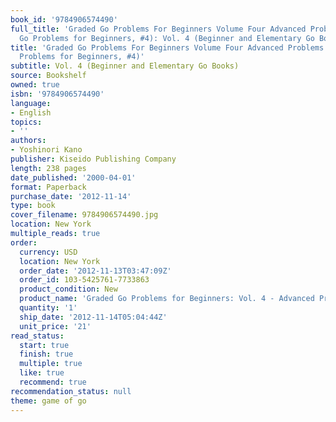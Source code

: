 ```yaml
---
book_id: '9784906574490'
full_title: 'Graded Go Problems For Beginners Volume Four Advanced Problems (Graded
  Go Problems for Beginners, #4): Vol. 4 (Beginner and Elementary Go Books)'
title: 'Graded Go Problems For Beginners Volume Four Advanced Problems (Graded Go
  Problems for Beginners, #4)'
subtitle: Vol. 4 (Beginner and Elementary Go Books)
source: Bookshelf
owned: true
isbn: '9784906574490'
language:
- English
topics:
- ''
authors:
- Yoshinori Kano
publisher: Kiseido Publishing Company
length: 238 pages
date_published: '2000-04-01'
format: Paperback
purchase_date: '2012-11-14'
type: book
cover_filename: 9784906574490.jpg
location: New York
multiple_reads: true
order:
  currency: USD
  location: New York
  order_date: '2012-11-13T03:47:09Z'
  order_id: 103-5425761-7733863
  product_condition: New
  product_name: 'Graded Go Problems for Beginners: Vol. 4 - Advanced Problems'
  quantity: '1'
  ship_date: '2012-11-14T05:04:44Z'
  unit_price: '21'
read_status:
  start: true
  finish: true
  multiple: true
  like: true
  recommend: true
recommendation_status: null
theme: game of go
---
```



